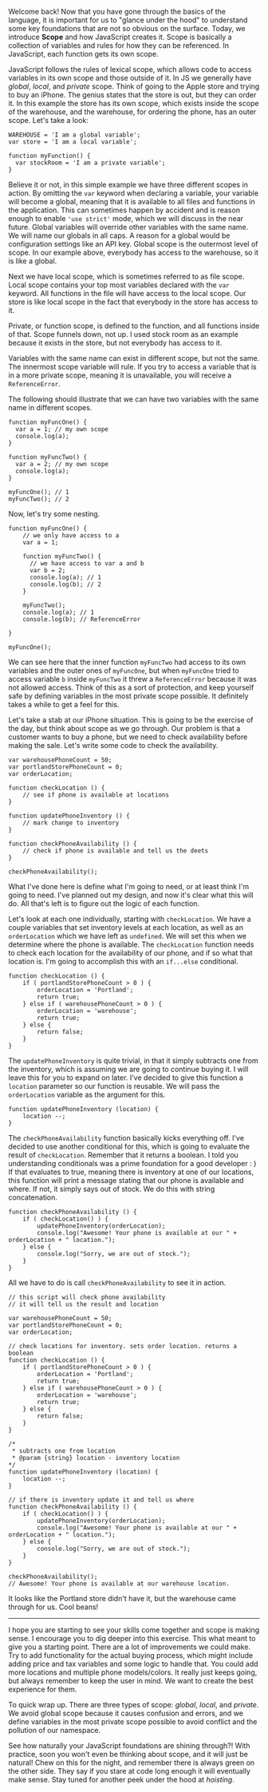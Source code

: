 Welcome back! Now that you have gone through the basics of the language, it is important for us to "glance under the hood" to understand some key foundations that are not so obvious on the surface. Today, we introduce **Scope** and how JavaScript creates it. Scope is basically a collection of variables and rules for how they can be referenced. In JavaScript, each function gets its own scope.

JavaScript follows the rules of lexical scope, which allows code to access variables in its own scope and those outside of it. In JS we generally have *global*, *local*, and *private* scope. Think of going to the Apple store and trying to buy an iPhone. The genius states that the store is out, but they can order it. In this example the store has its own scope, which exists inside the scope of the warehouse, and the warehouse, for ordering the phone, has an outer scope. Let's take a look:

<?prettify?>
```
WAREHOUSE = 'I am a global variable';
var store = 'I am a local variable';

function myFunction() {
  var stockRoom = 'I am a private variable';
}
```

Believe it or not, in this simple example we have three different scopes in action. By omitting the `var` keyword when declaring a variable, your variable will become a global, meaning that it is available to all files and functions in the application. This can sometimes happen by accident and is reason enough to enable `'use strict'` mode, which we will discuss in the near future. Global variables will override other variables with the same name. We will name our globals in all caps. A reason for a global would be configuration settings like an API key. Global scope is the outermost level of scope. In our example above, everybody has access to the warehouse, so it is like a global.

Next we have local scope, which is sometimes referred to as file scope. Local scope contains your top most variables declared with the `var` keyword. All functions in the file will have access to the local scope. Our store is like local scope in the fact that everybody in the store has access to it.

Private, or function scope, is defined to the function, and all functions inside of that. Scope funnels down, not up. I used stock room as an example because it exists in the store, but not everybody has access to it.

Variables with the same name can exist in different scope, but not the same. The innermost scope variable will rule. If you try to access a variable that is in a more private scope, meaning it is unavailable, you will receive a `ReferenceError`.

The following should illustrate that we can have two variables with the same name in different scopes.

<?prettify?>
```
function myFuncOne() {
  var a = 1; // my own scope
  console.log(a);
}

function myFuncTwo() {
  var a = 2; // my own scope
  console.log(a);
}

myFuncOne(); // 1
myFuncTwo(); // 2
```

Now, let's try some nesting.

<?prettify?>
```
function myFuncOne() {
	// we only have access to a
	var a = 1;

	function myFuncTwo() {
	  // we have access to var a and b
	  var b = 2;
	  console.log(a); // 1
	  console.log(b); // 2
	}

	myFuncTwo();
	console.log(a); // 1
	console.log(b); // ReferenceError

}

myFuncOne();
```

We can see here that the inner function `myFuncTwo` had access to its own variables and the outer ones of `myFuncOne`, but when `myFuncOne` tried to access variable `b` inside `myFuncTwo` it threw a `ReferenceError` because it was not allowed access. Think of this as a sort of protection, and keep yourself safe by defining variables in the most private scope possible. It definitely takes a while to get a feel for this.

Let's take a stab at our iPhone situation. This is going to be the exercise of the day, but think about scope as we go through. Our problem is that a customer wants to buy a phone, but we need to check availability before making the sale. Let's write some code to check the availability.

<?prettify?>
```
var warehousePhoneCount = 50;
var portlandStorePhoneCount = 0;
var orderLocation;

function checkLocation () {
	// see if phone is available at locations
}

function updatePhoneInventory () {
	// mark change to inventory
}

function checkPhoneAvailability () {
	// check if phone is available and tell us the deets
}

checkPhoneAvailability();
```

What I've done here is define what I'm going to need, or at least think I'm going to need. I've planned out my design, and now it's clear what this will do. All that's left is to figure out the logic of each function.


Let's look at each one individually, starting with `checkLocation`. We have a couple variables that set inventory levels at each location, as well as an `orderLocation` which we have left as `undefined`. We will set this when we determine where the phone is available. The `checkLocation` function needs to check each location for the availability of our phone, and if so what that location is. I'm going to accomplish this with an `if...else` conditional.

<?prettify?>
```
function checkLocation () {
	if ( portlandStorePhoneCount > 0 ) {
		orderLocation = 'Portland';
		return true;
	} else if ( warehousePhoneCount > 0 ) {
		orderLocation = 'warehouse';
		return true;
	} else {
		return false;
	}
}
```

The `updatePhoneInventory` is quite trivial, in that it simply subtracts one from the inventory, which is assuming we are going to continue buying it. I will leave this for you to expand on later. I've decided to give this function a `location` parameter so our function is reusable. We will pass the `orderLocation` variable as the argument for this.

<?prettify?>
```
function updatePhoneInventory (location) {
	location --;
}
```

The `checkPhoneAvailability` function basically kicks everything off. I've decided to use another conditional for this, which is going to evaluate the result of `checkLocation`. Remember that it returns a boolean. I told you understanding conditionals was a prime foundation for a good developer : ) If that evaluates to true, meaning there is inventory at one of our locations, this function will print a message stating that our phone is available and where. If not, it simply says out of stock. We do this with string concatenation.

<?prettify?>
```
function checkPhoneAvailability () {
	if ( checkLocation() ) {
		updatePhoneInventory(orderLocation);
		console.log("Awesome! Your phone is available at our " + orderLocation + " location.");
	} else {
		console.log("Sorry, we are out of stock.");
	}
}
```

All we have to do is call `checkPhoneAvailability` to see it in action.

<?prettify?>
```
// this script will check phone availability
// it will tell us the result and location

var warehousePhoneCount = 50;
var portlandStorePhoneCount = 0;
var orderLocation;

// check locations for inventory. sets order location. returns a boolean
function checkLocation () {
	if ( portlandStorePhoneCount > 0 ) {
		orderLocation = 'Portland';
		return true;
	} else if ( warehousePhoneCount > 0 ) {
		orderLocation = 'warehouse';
		return true;
	} else {
		return false;
	}
}

/*
 * subtracts one from location
 * @param {string} location - inventory location
*/
function updatePhoneInventory (location) {
	location --;
}

// if there is inventory update it and tell us where
function checkPhoneAvailability () {
	if ( checkLocation() ) {
		updatePhoneInventory(orderLocation);
		console.log("Awesome! Your phone is available at our " + orderLocation + " location.");
	} else {
		console.log("Sorry, we are out of stock.");
	}
}

checkPhoneAvailability();
// Awesome! Your phone is available at our warehouse location.
```

It looks like the Portland store didn't have it, but the warehouse came through for us. Cool beans!

---


I hope you are starting to see your skills come together and scope is making sense. I encourage you to dig deeper into this exercise. This what meant to give you a starting point. There are a lot of improvements we could make. Try to add functionality for the actual buying process, which might include adding price and tax variables and some logic to handle that. You could add more locations and multiple phone models/colors. It really just keeps going, but always remember to keep the user in mind. We want to create the best experience for them.

To quick wrap up. There are three types of scope: *global*, *local*, and *private*. We avoid global scope because it causes confusion and errors, and we define variables in the most private scope possible to avoid conflict and the pollution of our namespace.

See how naturally your JavaScript foundations are shining through?! With practice, soon you won't even be thinking about scope, and it will just be natural! Chew on this for the night, and remember there is always green on the other side. They say if you stare at code long enough it will eventually make sense. Stay tuned for another peek under the hood at *hoisting*.